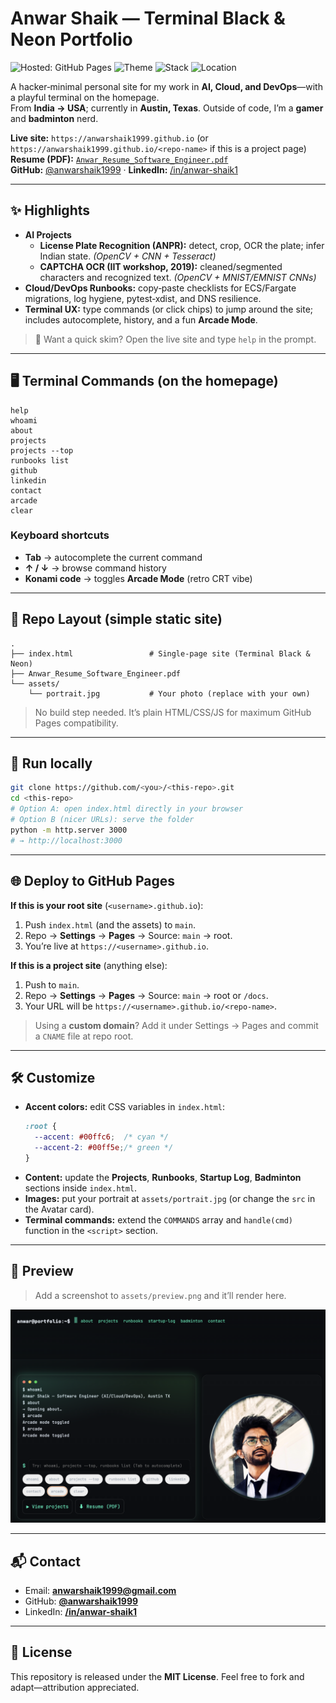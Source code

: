# Anwar Shaik — Terminal Black & Neon Portfolio

![Hosted: GitHub Pages](https://img.shields.io/badge/Hosted-GitHub%20Pages-000?logo=github)
![Theme](https://img.shields.io/badge/Theme-Terminal%20Neon-00ffc6)
![Stack](https://img.shields.io/badge/HTML%20%2F%20CSS%20%2F%20JS-111)
![Location](https://img.shields.io/badge/Austin%2C%20TX-00ff5e)

A hacker‑minimal personal site for my work in **AI, Cloud, and DevOps**—with a playful terminal on the homepage.  
From **India → USA**; currently in **Austin, Texas**. Outside of code, I’m a **gamer** and **badminton** nerd.

**Live site:** `https://anwarshaik1999.github.io` (or `https://anwarshaik1999.github.io/<repo-name>` if this is a project page)  
**Resume (PDF):** [`Anwar_Resume_Software_Engineer.pdf`](.Assets/Anwar_Resume_Software_Engineer.pdf)  
**GitHub:** [@anwarshaik1999](https://github.com/anwarshaik1999) · **LinkedIn:** [/in/anwar-shaik1](https://www.linkedin.com/in/anwar-shaik1/)

---

## ✨ Highlights

- **AI Projects**
  - **License Plate Recognition (ANPR):** detect, crop, OCR the plate; infer Indian state. *(OpenCV + CNN + Tesseract)*
  - **CAPTCHA OCR (IIT workshop, 2019):** cleaned/segmented characters and recognized text. *(OpenCV + MNIST/EMNIST CNNs)*
- **Cloud/DevOps Runbooks:** copy‑paste checklists for ECS/Fargate migrations, log hygiene, pytest‑xdist, and DNS resilience.
- **Terminal UX:** type commands (or click chips) to jump around the site; includes autocomplete, history, and a fun **Arcade Mode**.

> 🔎 Want a quick skim? Open the live site and type `help` in the prompt.

---

## 🖥 Terminal Commands (on the homepage)

```
help
whoami
about
projects
projects --top
runbooks list
github
linkedin
contact
arcade
clear
```

### Keyboard shortcuts
- **Tab** → autocomplete the current command
- **↑ / ↓** → browse command history
- **Konami code** → toggles **Arcade Mode** (retro CRT vibe)

---

## 📁 Repo Layout (simple static site)

```
.
├── index.html                 # Single-page site (Terminal Black & Neon)
├── Anwar_Resume_Software_Engineer.pdf
└── assets/
    └── portrait.jpg           # Your photo (replace with your own)
```

> No build step needed. It’s plain HTML/CSS/JS for maximum GitHub Pages compatibility.

---

## 🚀 Run locally

```bash
git clone https://github.com/<you>/<this-repo>.git
cd <this-repo>
# Option A: open index.html directly in your browser
# Option B (nicer URLs): serve the folder
python -m http.server 3000
# → http://localhost:3000
```

---

## 🌐 Deploy to GitHub Pages

**If this is your root site** (`<username>.github.io`):
1. Push `index.html` (and the assets) to `main`.
2. Repo → **Settings** → **Pages** → Source: `main` → root.
3. You’re live at `https://<username>.github.io`.

**If this is a project site** (anything else):
1. Push to `main`.
2. Repo → **Settings** → **Pages** → Source: `main` → root or `/docs`.
3. Your URL will be `https://<username>.github.io/<repo-name>`.

> Using a **custom domain**? Add it under Settings → Pages and commit a `CNAME` file at repo root.

---

## 🛠 Customize

- **Accent colors:** edit CSS variables in `index.html`:
  ```css
  :root {
    --accent: #00ffc6;  /* cyan */
    --accent-2: #00ff5e;/* green */
  }
  ```
- **Content:** update the **Projects**, **Runbooks**, **Startup Log**, **Badminton** sections inside `index.html`.
- **Images:** put your portrait at `assets/portrait.jpg` (or change the `src` in the Avatar card).
- **Terminal commands:** extend the `COMMANDS` array and `handle(cmd)` function in the `<script>` section.

---

## 📸 Preview

> Add a screenshot to `assets/preview.png` and it’ll render here.

![Preview](assets/preview.png)

---

## 📬 Contact

- Email: **anwarshaik1999@gmail.com**
- GitHub: **[@anwarshaik1999](https://github.com/anwarshaik1999)**
- LinkedIn: **[/in/anwar-shaik1](https://www.linkedin.com/in/anwar-shaik1/)**

---

## 📝 License

This repository is released under the **MIT License**. Feel free to fork and adapt—attribution appreciated.
